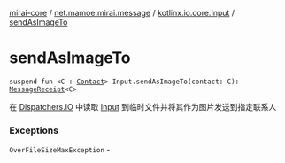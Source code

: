 [mirai-core](../../index.md) / [net.mamoe.mirai.message](../index.md) / [kotlinx.io.core.Input](index.md) / [sendAsImageTo](./send-as-image-to.md)

# sendAsImageTo

`suspend fun <C : `[`Contact`](../../net.mamoe.mirai.contact/-contact/index.md)`> Input.sendAsImageTo(contact: C): `[`MessageReceipt`](../-message-receipt/index.md)`<C>`

在 [Dispatchers.IO](#) 中读取 [Input](#) 到临时文件并将其作为图片发送到指定联系人

### Exceptions

`OverFileSizeMaxException` - 